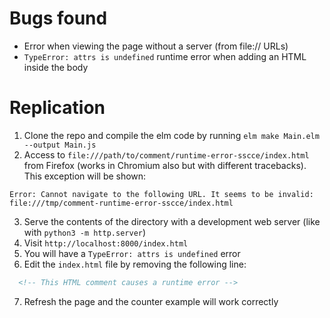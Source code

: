 # Bugs found
* Error when viewing the page without a server (from file:// URLs)
* `TypeError: attrs is undefined` runtime error when adding an HTML inside the body

# Replication
1. Clone the repo and compile the elm code by running `elm make Main.elm --output Main.js`
2. Access to `file:///path/to/comment/runtime-error-sscce/index.html` from Firefox
(works in Chromium also but with different tracebacks). This exception will be shown:
```
Error: Cannot navigate to the following URL. It seems to be invalid:
file:///tmp/comment-runtime-error-sscce/index.html
```
3. Serve the contents of the directory with a development web server (like with `python3 -m http.server`)
4. Visit `http://localhost:8000/index.html`
5. You will have a `TypeError: attrs is undefined` error
6. Edit the `index.html` file by removing the following line:
```html
  <!-- This HTML comment causes a runtime error -->
```
7. Refresh the page and the counter example will work correctly

